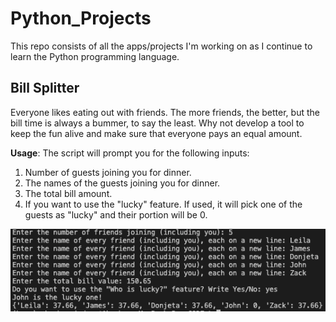 # Python_Projects
 This repo consists of all the apps/projects I'm working on as I continue to learn the Python programming language.


## Bill Splitter
Everyone likes eating out with friends. The more friends, the better, but the bill time is always a bummer, to say the least. Why not develop a tool to keep the fun alive and make sure that everyone pays an equal amount.

**Usage**: The script will prompt you for the following inputs:
1. Number of guests joining you for dinner.
2. The  names of the guests joining you for dinner.
3. The total bill amount.
4. If you want to use the "lucky" feature. If used, it will pick one of the guests as "lucky" and their portion will be 0.

![Bill Splitter Usage](https://github.com/abe-min/Python_Projects/blob/main/files/bill_splitter_usage.png?raw=true "Bill Splitter Usage")

